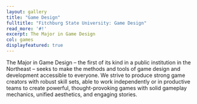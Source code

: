 ```yaml
---
layout: gallery
title: "Game Design"
fulltitle: "Fitchburg State University: Game Design"
read_more: '#!'
excerpt: The Major in Game Design
col: games
displayfeatured: true
---
```


The Major in Game Design – the first of its kind in a public institution in the Northeast – seeks to make the methods and tools of game design and development accessible to everyone. We strive to produce strong game creators with robust skill sets, able to work independently or in productive teams to create powerful, thought-provoking games with solid gameplay mechanics, unified aesthetics, and engaging stories.